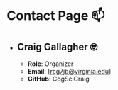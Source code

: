 # Contact Page 📫

* ## Craig Gallagher 🤓 <br>
  * **Role**: Organizer
  * **Email**: [rcg7jb@virginia.edu]
  * **GitHub**: CogSciCraig
